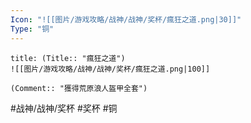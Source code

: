 ```yaml
---
Icon: "![[图片/游戏攻略/战神/战神/奖杯/瘋狂之道.png|30]]"
Type: "铜"
---
```

```ad-common-bronze-trophy
title: (Title:: "瘋狂之道")
![[图片/游戏攻略/战神/战神/奖杯/瘋狂之道.png|100]]

(Comment:: "獲得荒原浪人盔甲全套")
```

#战神/战神/奖杯 #奖杯 #铜
